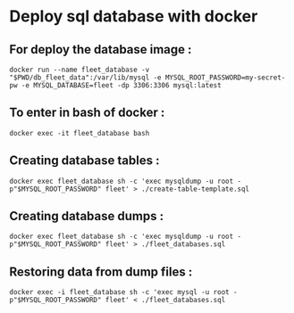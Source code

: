 # Deploy sql database with docker

## For deploy the database image :

```
docker run --name fleet_database -v "$PWD/db_fleet_data":/var/lib/mysql -e MYSQL_ROOT_PASSWORD=my-secret-pw -e MYSQL_DATABASE=fleet -dp 3306:3306 mysql:latest
```

## To enter in bash of docker :

```
docker exec -it fleet_database bash
```

## Creating database tables :

```
docker exec fleet_database sh -c 'exec mysqldump -u root -p"$MYSQL_ROOT_PASSWORD" fleet' > ./create-table-template.sql
```

## Creating database dumps :

```
docker exec fleet_database sh -c 'exec mysqldump -u root -p"$MYSQL_ROOT_PASSWORD" fleet' > ./fleet_databases.sql
```

## Restoring data from dump files :

```
docker exec -i fleet_database sh -c 'exec mysql -u root -p"$MYSQL_ROOT_PASSWORD" fleet' < ./fleet_databases.sql

```
